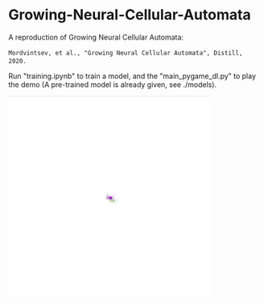 # Growing-Neural-Cellular-Automata

A reproduction of Growing Neural Cellular Automata:

```
Mordvintsev, et al., "Growing Neural Cellular Automata", Distill, 2020.
```

Run "training.ipynb" to train a model, and the "main_pygame_dl.py" to play the demo (A pre-trained model is already given, see ./models).

<img src="data/demo.gif" width="400" height="400">
